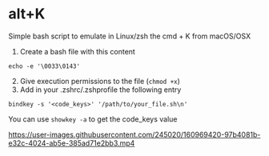 # alt+K
Simple bash script to emulate in Linux/zsh the cmd +  K from macOS/OSX 

1. Create a bash file with this content
````
echo -e '\0033\0143'
````
2. Give execution permissions to the file (````chmod +x````)
3. Add in your .zshrc/.zshprofile the following entry
````
bindkey -s '<code_keys>' '/path/to/your_file.sh\n'
````
You can use ```` showkey -a ```` to get the code_keys value


https://user-images.githubusercontent.com/245020/160969420-97b4081b-e32c-4024-ab5e-385ad71e2bb3.mp4




